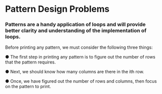 # Pattern Design Problems
### Patterns are a handy application of loops and will provide better clarity and understanding of the implementation of loops.
Before printing any pattern, we must consider the following three things:

●  The first step in printing any pattern is to figure out the number of rows that the pattern requires.

●  Next, we should know how many columns are there in the ith row.

●  Once, we have figured out the number of rows and columns, then focus on the pattern to print.
